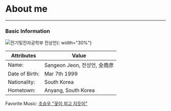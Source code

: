 About me
========
<hr/>

### Basic Information

![전기및전자공학부 전상언](https://github.com/EonSJeon/test/assets/110102765/3a44ce98-799c-45b5-bb43-28dc8ee665c3){: width="30%"}

| Attributes | Value |
|---|---|
| Name: |Sangeon Jeon, 전상언, 全商彦 |
| Date of Birth: | Mar 7th 1999 |
| Nationality: | South Korea | 
| Hometown:| Anyang, South Korea|

Favorite Music: [조승우 "꽃이 피고 지듯이"](https://youtu.be/y-sqDi4cgdI)   
